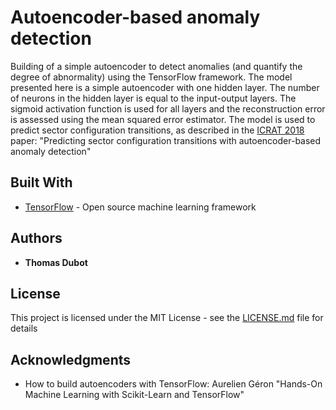 # Autoencoder-based anomaly detection

Building of a simple autoencoder to detect anomalies (and quantify the degree of abnormality) using the TensorFlow framework.
The model presented here is a simple autoencoder with one hidden layer. The number of neurons in the hidden layer is equal to the input-output layers.
The sigmoid activation function is used for all layers and the reconstruction error is assessed using the mean squared error estimator.
The model is used to predict sector configuration transitions, as described in the [ICRAT 2018](http://www.icrat.org/icrat/) paper: "Predicting sector configuration transitions with autoencoder-based anomaly detection" 


## Built With

* [TensorFlow](https://www.tensorflow.org/) - Open source machine learning framework


## Authors

* **Thomas Dubot** 


## License

This project is licensed under the MIT License - see the [LICENSE.md](LICENSE.md) file for details


## Acknowledgments

* How to build autoencoders with TensorFlow: Aurelien Géron "Hands-On Machine Learning with Scikit-Learn and TensorFlow"


